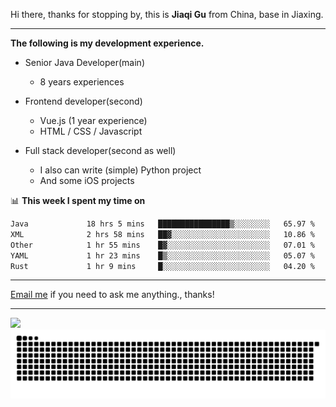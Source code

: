 Hi there, thanks for stopping by, this is **Jiaqi Gu** from China, base in Jiaxing.

---

**The following is my development experience.**

- Senior Java Developer(main)
  - 8 years experiences

- Frontend developer(second)
  - Vue.js (1 year experience)
  - HTML / CSS / Javascript
  
- Full stack developer(second as well)
  - I also can write (simple) Python project
  - And some iOS projects

📊 **This week I spent my time on**
<!--START_SECTION:waka-->

```txt
Java             18 hrs 5 mins   ████████████████▒░░░░░░░░   65.97 %
XML              2 hrs 58 mins   ██▓░░░░░░░░░░░░░░░░░░░░░░   10.86 %
Other            1 hr 55 mins    █▓░░░░░░░░░░░░░░░░░░░░░░░   07.01 %
YAML             1 hr 23 mins    █▒░░░░░░░░░░░░░░░░░░░░░░░   05.07 %
Rust             1 hr 9 mins     █░░░░░░░░░░░░░░░░░░░░░░░░   04.20 %
```

<!--END_SECTION:waka-->

---

[Email me](mailto:htk2klwgr@mozmail.com?subject=Hiring_from_GitHub) if you need to ask me anything., thanks!

---

![]( https://visitor-badge.glitch.me/badge?page_id=githubgujiaqi)
![]( https://github.com/droid-Q/droid-Q/raw/output/github-contribution-grid-snake.svg#gh-dark-mode-only)
